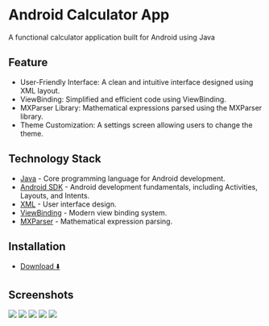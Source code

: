 # Android Calculator App

A functional calculator application built for Android using Java

## Feature
- User-Friendly Interface: A clean and intuitive interface designed using XML layout.
- ViewBinding: Simplified and efficient code using ViewBinding.
- MXParser Library: Mathematical expressions parsed using the MXParser library.
- Theme Customization: A settings screen allowing users to change the theme.

## Technology Stack

- [Java] - Core programming language for Android development.
- [Android SDK] - Android development fundamentals, including Activities, Layouts, and Intents.
- [XML] - User interface design.
- [ViewBinding] - Modern view binding system.
- [MXParser] - Mathematical expression parsing.

## Installation
- [Download ⬇️] 
## Screenshots

![](/Gif/S1.gif) 
![](/Gif/S2.gif)
![](/Gif/Screenshot_20250102_001448_Calculator%20Application.jpg)
![](/Gif/S4.jpg)
![](/Gif/Screenshot_20250102_013926_Calculator%20Application.jpg)



 
   [java]: <https://www.java.com/en/>
   [Android SDK]: <https://developer.android.com/>
   [Download ⬇️]: <https>
  
   [XML]: <https://developer.android.com/reference/android/util/Xml>
   [ViewBinding]: <https://developer.android.com/topic/libraries/view-binding>
   [MXParser]: <https://mathparser.org/>

